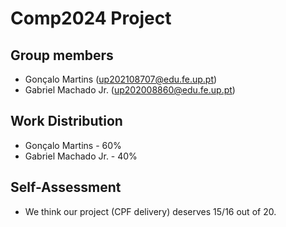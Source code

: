 # Comp2024 Project

## Group members

- Gonçalo Martins (up202108707@edu.fe.up.pt)
- Gabriel Machado Jr. (up202008860@edu.fe.up.pt)

## Work Distribution

- Gonçalo Martins - 60%
- Gabriel Machado Jr. - 40%

## Self-Assessment

- We think our project (CPF delivery) deserves 15/16 out of 20.
